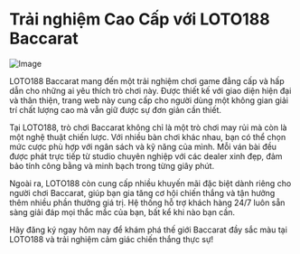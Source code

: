 # Trải nghiệm Cao Cấp với LOTO188 Baccarat

![Image](https://github.com/user-attachments/assets/bd51ea9f-0666-407b-a7a7-98ead6de688c)

LOTO188 Baccarat mang đến một trải nghiệm chơi game đẳng cấp và hấp dẫn cho những ai yêu thích trò chơi này. Được thiết kế với giao diện hiện đại và thân thiện, trang web này cung cấp cho người dùng một không gian giải trí chất lượng cao mà vẫn giữ được sự đơn giản cần thiết.

Tại LOTO188, trò chơi Baccarat không chỉ là một trò chơi may rủi mà còn là một nghệ thuật chiến lược. Với nhiều bàn chơi khác nhau, bạn có thể chọn mức cược phù hợp với ngân sách và kỹ năng của mình. Mỗi ván bài đều được phát trực tiếp từ studio chuyên nghiệp với các dealer xinh đẹp, đảm bảo tính công bằng và minh bạch trong từng giây phút.

Ngoài ra, LOTO188 còn cung cấp nhiều khuyến mãi đặc biệt dành riêng cho người chơi Baccarat, giúp bạn gia tăng cơ hội chiến thắng và tận hưởng thêm nhiều phần thưởng giá trị. Hệ thống hỗ trợ khách hàng 24/7 luôn sẵn sàng giải đáp mọi thắc mắc của bạn, bất kể khi nào bạn cần.

Hãy đăng ký ngay hôm nay để khám phá thế giới Baccarat đầy sắc màu tại LOTO188 và trải nghiệm cảm giác chiến thắng thực sự!